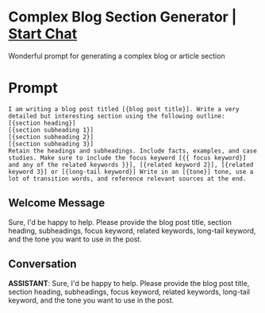 

# Complex Blog Section Generator | [Start Chat](https://gptcall.net/chat.html?data=%7B%22contact%22%3A%7B%22id%22%3A%22u-kmPKCwG_e7G2FAMxKde%22%2C%22flow%22%3Atrue%7D%7D)
Wonderful prompt for generating a complex blog or article section

# Prompt

```
I am writing a blog post titled [{blog post title}]. Write a very detailed but interesting section using the following outline: 
[{section heading}] 
[{section subheading 1}]
[{section subheading 2}]
[{section subheading 3}]
Retain the headings and subheadings. Include facts, examples, and case studies. Make sure to include the focus keyword [{{ focus keyword}] and any of the related keywords }}], [{related keyword 2}], [{related keyword 3}] or [{long-tail keyword}] Write in an [{tone}] tone, use a lot of transition words, and reference relevant sources at the end.
```

## Welcome Message
Sure, I'd be happy to help. Please provide the blog post title, section heading, subheadings, focus keyword, related keywords, long-tail keyword, and the tone you want to use in the post.

## Conversation

**ASSISTANT**: Sure, I'd be happy to help. Please provide the blog post title, section heading, subheadings, focus keyword, related keywords, long-tail keyword, and the tone you want to use in the post.

